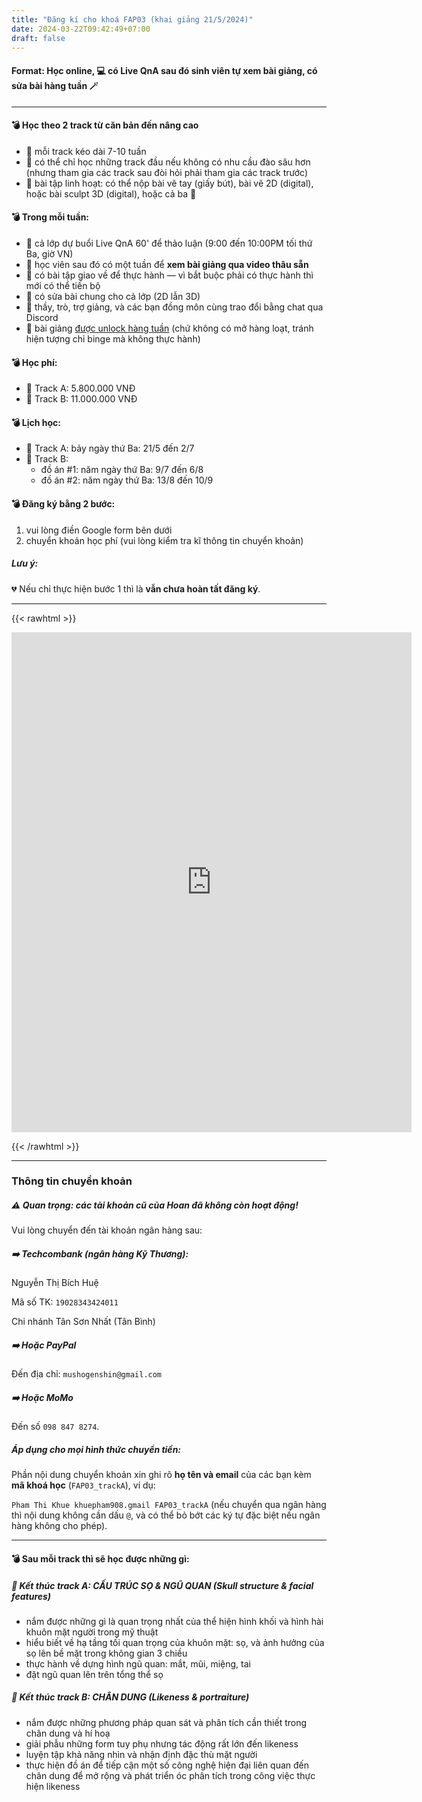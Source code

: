 ```yaml
---
title: "Đăng kí cho khoá FAP03 (khai giảng 21/5/2024)"
date: 2024-03-22T09:42:49+07:00
draft: false
---
```


#### Format: Học online, 💻 có Live QnA sau đó sinh viên tự xem bài giảng, có sửa bài hàng tuần 🪄

---

#### 💣 Học theo 2 track từ căn bản đến nâng cao

- 📍 mỗi track kéo dài 7-10 tuần
- 📍 có thể chỉ học những track đầu nếu không có nhu cầu đào sâu hơn (nhưng tham gia các track sau đòi hỏi phải tham gia các track trước)
- 📍 bài tập linh hoạt: có thể nộp bài vẽ tay (giấy bút), bài vẽ 2D (digital), hoặc bài sculpt 3D (digital), hoặc cả ba 🙂

#### 💣 Trong mỗi tuần:

- 🔅 cả lớp dự buổi Live QnA 60' để thảo luận (9:00 đến 10:00PM tối thứ Ba, giờ VN)
- 🔅 học viên sau đó có một tuần để **xem bài giảng qua video thâu sẵn**
- 🔅 có bài tập giao về để thực hành — vì bắt buộc phải có thực hành thì mới có thể tiến bộ
- 🔅 có sửa bài chung cho cả lớp (2D lẫn 3D)
- 🔅 thầy, trò, trợ giảng, và các bạn đồng môn cùng trao đổi bằng chat qua Discord
- 🔅 bài giảng <u>được unlock hàng tuần</u> (chứ không có mở hàng loạt, tránh hiện tượng chỉ binge mà không thực hành)

#### 💣 Học phí:

- 📍 Track A: 5.800.000 VNĐ
- 📍 Track B: 11.000.000 VNĐ

#### 💣 Lịch học:

- 👾 Track A: bảy ngày thứ Ba: 21/5 đến 2/7
- 👾 Track B:
  - đồ án #1: năm ngày thứ Ba: 9/7 đến 6/8
  - đồ án #2: năm ngày thứ Ba: 13/8 đến 10/9

#### 💣 Đăng ký bằng 2 bước:

1. vui lòng điền Google form bên dưới
2. chuyển khoản học phí (vui lòng kiểm tra kĩ thông tin chuyển khoản)

##### Lưu ý:

💔 Nếu chỉ thực hiện bước 1 thì là **vẫn chưa hoàn tất đăng ký**.

---

{{< rawhtml >}}

<iframe src="https://docs.google.com/forms/d/e/1FAIpQLScOJC94QlOU0MvzOz-i-l2z5hRYNchwpPZhR1BdRLWc8_4mcA/viewform?embedded=true" width="640" height="800" frameborder="0" marginheight="0" marginwidth="0">Loading…</iframe>

{{< /rawhtml >}}

---

### Thông tin chuyển khoản

##### ⚠️ Quan trọng: các tài khoản cũ của Hoan đã không còn hoạt động!

Vui lòng chuyển đến tài khoản ngân hàng sau:

##### ➡️ **Techcombank** (ngân hàng Kỹ Thương):

Nguyễn Thị Bích Huệ

Mã số TK: `19028343424011`

Chi nhánh Tân Sơn Nhất (Tân Bình)

##### ➡️ Hoặc **PayPal**

Đến địa chỉ: `mushogenshin@gmail.com`

##### ➡️ Hoặc **MoMo**

Đến số `098 847 8274`.

##### Áp dụng cho mọi hình thức chuyển tiền:

Phần nội dung chuyển khoản xin ghi rõ **họ tên và email** của các bạn kèm **mã khoá học** (`FAP03_trackA`), ví dụ:

`Pham Thi Khue khuepham908.gmail FAP03_trackA` (nếu chuyển qua ngân hàng thì nội dung không cần dấu `@`, và có thể bỏ bớt các ký tự đặc biệt nếu ngân hàng không cho phép).

---

#### 💣 Sau mỗi track thì sẽ học được những gì:

##### 📍 Kết thúc track A: CẤU TRÚC SỌ & NGŨ QUAN (Skull structure & facial features)

- nắm được những gì là quan trọng nhất của thể hiện hình khối và hình hài khuôn mặt người trong mỹ thuật
- hiểu biết về hạ tầng tối quan trọng của khuôn mặt: sọ, và ảnh hưởng của sọ lên bề mặt trong không gian 3 chiều
- thực hành về dựng hình ngũ quan: mắt, mũi, miệng, tai
- đặt ngũ quan lên trên tổng thể sọ

##### 📍 Kết thúc track B: CHÂN DUNG (Likeness & portraiture)

- nắm được những phương pháp quan sát và phân tích cần thiết trong chân dung và hí hoạ
- giải phẫu những form tuy phụ nhưng tác động rất lớn đến likeness
- luyện tập khả năng nhìn và nhận định đặc thù mặt người
- thực hiện đồ án để tiếp cận một số công nghệ hiện đại liên quan đến chân dung để mở rộng và phát triển óc phân tích trong công việc thực hiện likeness
